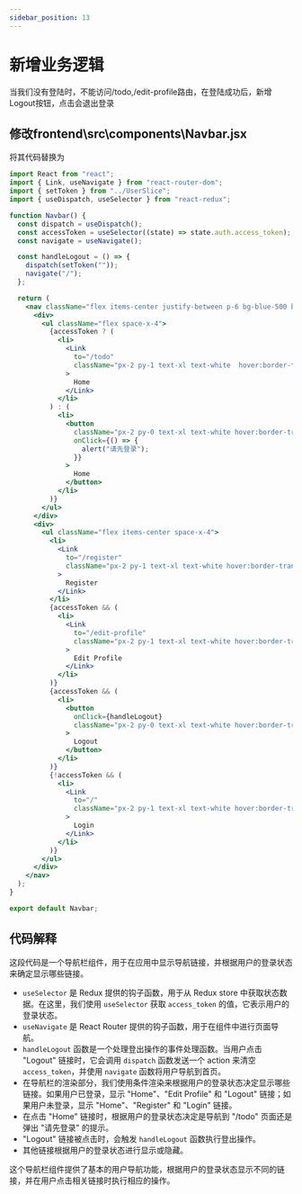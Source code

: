 ```yaml
---
sidebar_position: 13
---
```


# 新增业务逻辑

当我们没有登陆时，不能访问/todo,/edit-profile路由，在登陆成功后，新增Logout按钮，点击会退出登录

## 修改frontend\src\components\Navbar.jsx

将其代码替换为
```jsx
import React from "react";
import { Link, useNavigate } from "react-router-dom";
import { setToken } from "../UserSlice";
import { useDispatch, useSelector } from "react-redux";

function Navbar() {
  const dispatch = useDispatch();
  const accessToken = useSelector((state) => state.auth.access_token);
  const navigate = useNavigate();

  const handleLogout = () => {
    dispatch(setToken(""));
    navigate("/");
  };

  return (
    <nav className="flex items-center justify-between p-6 bg-blue-500 border border-blue-500">
      <div>
        <ul className="flex space-x-4">
          {accessToken ? (
            <li>
              <Link
                to="/todo"
                className="px-2 py-1 text-xl text-white  hover:border-transparent hover:text-blue-200"
              >
                Home
              </Link>
            </li>
          ) : (
            <li>
              <button
                className="px-2 py-0 text-xl text-white hover:border-transparent hover:text-blue-200 h-8"
                onClick={() => {
                  alert("请先登录");
                }}
              >
                Home
              </button>
            </li>
          )}
        </ul>
      </div>
      <div>
        <ul className="flex items-center space-x-4">
          <li>
            <Link
              to="/register"
              className="px-2 py-1 text-xl text-white hover:border-transparent hover:text-blue-200 h-8"
            >
              Register
            </Link>
          </li>
          {accessToken && (
            <li>
              <Link
                to="/edit-profile"
                className="px-2 py-1 text-xl text-white hover:border-transparent hover:text-blue-200 h-8"
              >
                Edit Profile
              </Link>
            </li>
          )}
          {accessToken && (
            <li>
              <button
                onClick={handleLogout}
                className="px-2 py-0 text-xl text-white hover:border-transparent hover:text-blue-200 h-8"
              >
                Logout
              </button>
            </li>
          )}
          {!accessToken && (
            <li>
              <Link
                to="/"
                className="px-2 py-1 text-xl text-white hover:border-transparent hover:text-blue-200 h-8"
              >
                Login
              </Link>
            </li>
          )}
        </ul>
      </div>
    </nav>
  );
}

export default Navbar;

```

## 代码解释

这段代码是一个导航栏组件，用于在应用中显示导航链接，并根据用户的登录状态来确定显示哪些链接。

- `useSelector` 是 Redux 提供的钩子函数，用于从 Redux store 中获取状态数据。在这里，我们使用 `useSelector` 获取 `access_token` 的值，它表示用户的登录状态。
- `useNavigate` 是 React Router 提供的钩子函数，用于在组件中进行页面导航。
- `handleLogout` 函数是一个处理登出操作的事件处理函数。当用户点击 "Logout" 链接时，它会调用 `dispatch` 函数发送一个 action 来清空 `access_token`，并使用 `navigate` 函数将用户导航到首页。
- 在导航栏的渲染部分，我们使用条件渲染来根据用户的登录状态决定显示哪些链接。如果用户已登录，显示 "Home"、"Edit Profile" 和 "Logout" 链接；如果用户未登录，显示 "Home"、"Register" 和 "Login" 链接。
- 在点击 "Home" 链接时，根据用户的登录状态决定是导航到 "/todo" 页面还是弹出 "请先登录" 的提示。
- "Logout" 链接被点击时，会触发 `handleLogout` 函数执行登出操作。
- 其他链接根据用户的登录状态进行显示或隐藏。

这个导航栏组件提供了基本的用户导航功能，根据用户的登录状态显示不同的链接，并在用户点击相关链接时执行相应的操作。